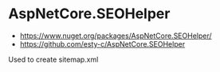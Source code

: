 ﻿# AspNetCore.SEOHelper

- https://www.nuget.org/packages/AspNetCore.SEOHelper/
- https://github.com/esty-c/AspNetCore.SEOHelper

Used to create sitemap.xml
